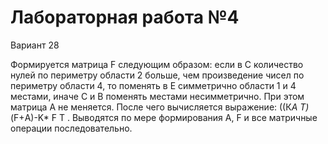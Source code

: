 # Лабораторная работа №4
Вариант 28

Формируется матрица F следующим образом: если в С количество нулей по периметру области 2 больше, чем произведение чисел по периметру области 4, то поменять в Е симметрично области 1 и 4 местами, иначе С и В поменять местами несимметрично. При этом матрица А не меняется. После чего вычисляется выражение: ((К*A T)*(F+А)-K* F T . Выводятся по мере формирования А, F и все матричные операции последовательно.
